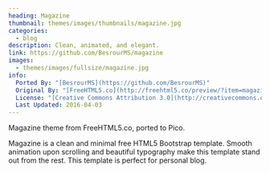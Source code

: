 ```yaml
---
heading: Magazine
thumbnail: themes/images/thumbnails/magazine.jpg
categories:
  - blog
description: Clean, animated, and elegant.
link: https://github.com/BesrourMS/magazine
images:
  - themes/images/fullsize/magazine.jpg
info:
  Ported By: "[BesrourMS](https://github.com/BesrourMS)"
  Original By: "[FreeHTML5.co](http://freehtml5.co/preview/?item=magazine-free-html5-bootstrap-template)"
  License: "[Creative Commons Attribution 3.0](http://creativecommons.org/licenses/by/3.0/)"
  Last Updated: 2016-04-03
---
```


Magazine theme from FreeHTML5.co, ported to Pico.

Magazine is a clean and minimal free HTML5 Bootstrap template. Smooth animation upon scrolling and beautiful typography make this template stand out from the rest. This template is perfect for personal blog.
